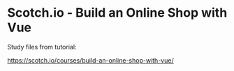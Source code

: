 # Scotch.io - Build an Online Shop with Vue
Study files from tutorial: 

https://scotch.io/courses/build-an-online-shop-with-vue/
